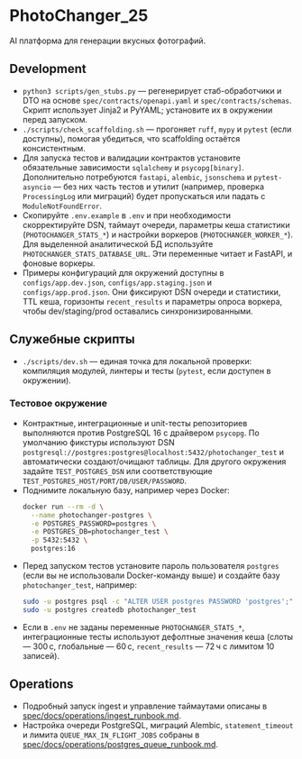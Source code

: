 # PhotoChanger_25
AI платформа для генерации вкусных фотографий.

## Development

- `python3 scripts/gen_stubs.py` — регенерирует стаб-обработчики и DTO на
  основе `spec/contracts/openapi.yaml` и `spec/contracts/schemas`.
  Скрипт использует Jinja2 и PyYAML; установите их в окружении перед запуском.
- `./scripts/check_scaffolding.sh` — прогоняет `ruff`, `mypy` и `pytest`
  (если доступны), помогая убедиться, что scaffolding остаётся консистентным.
- Для запуска тестов и валидации контрактов установите обязательные зависимости
  `sqlalchemy` и `psycopg[binary]`. Дополнительно потребуются `fastapi`,
  `alembic`, `jsonschema` и `pytest-asyncio` — без них часть тестов и утилит
  (например, проверка `ProcessingLog` или миграций) будет пропускаться или
  падать с `ModuleNotFoundError`.
- Скопируйте `.env.example` в `.env` и при необходимости скорректируйте DSN,
  таймаут очереди, параметры кеша статистики (`PHOTOCHANGER_STATS_*`) и настройки
  воркеров (`PHOTOCHANGER_WORKER_*`). Для выделенной аналитической БД используйте
  `PHOTOCHANGER_STATS_DATABASE_URL`. Эти переменные читает и FastAPI, и фоновые
  воркеры.
- Примеры конфигураций для окружений доступны в `configs/app.dev.json`,
  `configs/app.staging.json` и `configs/app.prod.json`. Они фиксируют DSN очереди
  и статистики, TTL кеша, горизонты `recent_results` и параметры опроса воркера,
  чтобы dev/staging/prod оставались синхронизированными.

## Служебные скрипты

- `./scripts/dev.sh` — единая точка для локальной проверки: компиляция
  модулей, линтеры и тесты (`pytest`, если доступен в окружении).

### Тестовое окружение

- Контрактные, интеграционные и unit-тесты репозиториев выполняются против
  PostgreSQL 16 с драйвером `psycopg`.
  По умолчанию фикстуры используют DSN
  `postgresql://postgres:postgres@localhost:5432/photochanger_test` и автоматически
  создают/очищают таблицы. Для другого окружения задайте `TEST_POSTGRES_DSN` или
  соответствующие `TEST_POSTGRES_HOST/PORT/DB/USER/PASSWORD`.
- Поднимите локальную базу, например через Docker:
  ```bash
  docker run --rm -d \
    --name photochanger-postgres \
    -e POSTGRES_PASSWORD=postgres \
    -e POSTGRES_DB=photochanger_test \
    -p 5432:5432 \
    postgres:16
  ```
- Перед запуском тестов установите пароль пользователя `postgres` (если вы не
  использовали Docker-команду выше) и создайте базу `photochanger_test`,
  например:
  ```bash
  sudo -u postgres psql -c "ALTER USER postgres PASSWORD 'postgres';"
  sudo -u postgres createdb photochanger_test
  ```
- Если в `.env` не заданы переменные `PHOTOCHANGER_STATS_*`, интеграционные
  тесты используют дефолтные значения кеша (слоты — 300 с, глобальные — 60 с,
  `recent_results` — 72 ч с лимитом 10 записей).

## Operations

- Подробный запуск ingest и управление таймаутами описаны в
  [spec/docs/operations/ingest_runbook.md](spec/docs/operations/ingest_runbook.md).
- Настройка очереди PostgreSQL, миграций Alembic, `statement_timeout` и лимита
  `QUEUE_MAX_IN_FLIGHT_JOBS` собраны в
  [spec/docs/operations/postgres_queue_runbook.md](spec/docs/operations/postgres_queue_runbook.md).
